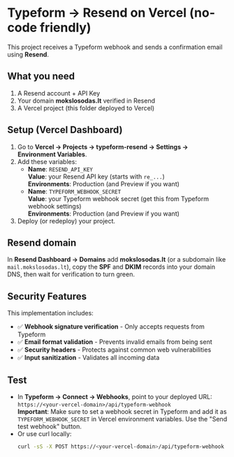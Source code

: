 
# Typeform → Resend on Vercel (no-code friendly)

This project receives a Typeform webhook and sends a confirmation email using **Resend**.

## What you need
1) A Resend account + API Key  
2) Your domain **mokslosodas.lt** verified in Resend  
3) A Vercel project (this folder deployed to Vercel)

## Setup (Vercel Dashboard)
1. Go to **Vercel → Projects → typeform-resend → Settings → Environment Variables**.
2. Add these variables:  
   - **Name**: `RESEND_API_KEY`  
     **Value**: your Resend API key (starts with `re_...`)  
     **Environments**: Production (and Preview if you want)
   - **Name**: `TYPEFORM_WEBHOOK_SECRET`  
     **Value**: your Typeform webhook secret (get this from Typeform webhook settings)  
     **Environments**: Production (and Preview if you want)  
3. Deploy (or redeploy) your project.

## Resend domain
In **Resend Dashboard → Domains** add **mokslosodas.lt** (or a subdomain like `mail.mokslosodas.lt`), copy the **SPF** and **DKIM** records into your domain DNS, then wait for verification to turn green.

## Security Features
This implementation includes:
- ✅ **Webhook signature verification** - Only accepts requests from Typeform
- ✅ **Email format validation** - Prevents invalid emails from being sent
- ✅ **Security headers** - Protects against common web vulnerabilities
- ✅ **Input sanitization** - Validates all incoming data

## Test
- In **Typeform → Connect → Webhooks**, point to your deployed URL:  
  `https://<your-vercel-domain>/api/typeform-webhook`  
  **Important**: Make sure to set a webhook secret in Typeform and add it as `TYPEFORM_WEBHOOK_SECRET` in Vercel environment variables.
  Use the "Send test webhook" button.
- Or use curl locally:
  ```bash
  curl -sS -X POST https://<your-vercel-domain>/api/typeform-webhook     -H "content-type: application/json"     -d @sample-payload.json
  ```
